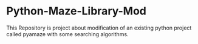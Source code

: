 # Python-Maze-Library-Mod
This Repository is project about modification of an existing python project called pyamaze with some searching algorithms.
